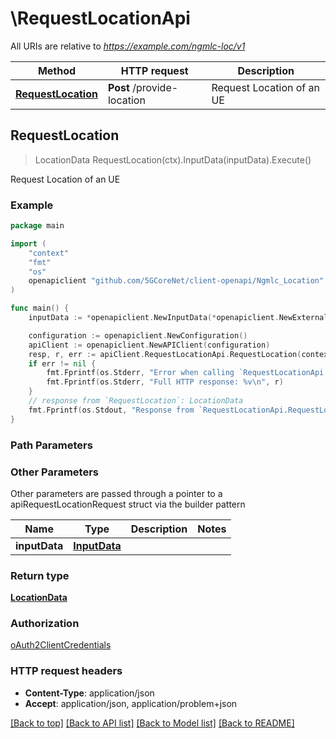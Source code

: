# \RequestLocationApi

All URIs are relative to *https://example.com/ngmlc-loc/v1*

Method | HTTP request | Description
------------- | ------------- | -------------
[**RequestLocation**](RequestLocationApi.md#RequestLocation) | **Post** /provide-location | Request Location of an UE



## RequestLocation

> LocationData RequestLocation(ctx).InputData(inputData).Execute()

Request Location of an UE

### Example

```go
package main

import (
    "context"
    "fmt"
    "os"
    openapiclient "github.com/5GCoreNet/client-openapi/Ngmlc_Location"
)

func main() {
    inputData := *openapiclient.NewInputData(*openapiclient.NewExternalClientType()) // InputData | 

    configuration := openapiclient.NewConfiguration()
    apiClient := openapiclient.NewAPIClient(configuration)
    resp, r, err := apiClient.RequestLocationApi.RequestLocation(context.Background()).InputData(inputData).Execute()
    if err != nil {
        fmt.Fprintf(os.Stderr, "Error when calling `RequestLocationApi.RequestLocation``: %v\n", err)
        fmt.Fprintf(os.Stderr, "Full HTTP response: %v\n", r)
    }
    // response from `RequestLocation`: LocationData
    fmt.Fprintf(os.Stdout, "Response from `RequestLocationApi.RequestLocation`: %v\n", resp)
}
```

### Path Parameters



### Other Parameters

Other parameters are passed through a pointer to a apiRequestLocationRequest struct via the builder pattern


Name | Type | Description  | Notes
------------- | ------------- | ------------- | -------------
 **inputData** | [**InputData**](InputData.md) |  | 

### Return type

[**LocationData**](LocationData.md)

### Authorization

[oAuth2ClientCredentials](../README.md#oAuth2ClientCredentials)

### HTTP request headers

- **Content-Type**: application/json
- **Accept**: application/json, application/problem+json

[[Back to top]](#) [[Back to API list]](../README.md#documentation-for-api-endpoints)
[[Back to Model list]](../README.md#documentation-for-models)
[[Back to README]](../README.md)

